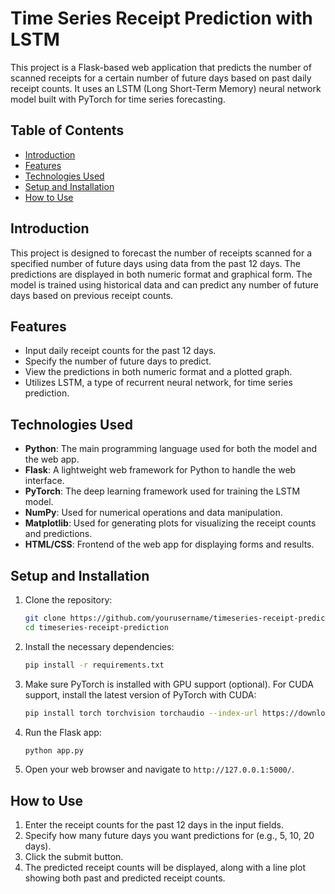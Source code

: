 # Time Series Receipt Prediction with LSTM

This project is a Flask-based web application that predicts the number of scanned receipts for a certain number of future days based on past daily receipt counts. It uses an LSTM (Long Short-Term Memory) neural network model built with PyTorch for time series forecasting.

## Table of Contents
- [Introduction](#introduction)
- [Features](#features)
- [Technologies Used](#technologies-used)
- [Setup and Installation](#setup-and-installation)
- [How to Use](#how-to-use)

## Introduction

This project is designed to forecast the number of receipts scanned for a specified number of future days using data from the past 12 days. The predictions are displayed in both numeric format and graphical form. The model is trained using historical data and can predict any number of future days based on previous receipt counts.

## Features

- Input daily receipt counts for the past 12 days.
- Specify the number of future days to predict.
- View the predictions in both numeric format and a plotted graph.
- Utilizes LSTM, a type of recurrent neural network, for time series prediction.

## Technologies Used

- **Python**: The main programming language used for both the model and the web app.
- **Flask**: A lightweight web framework for Python to handle the web interface.
- **PyTorch**: The deep learning framework used for training the LSTM model.
- **NumPy**: Used for numerical operations and data manipulation.
- **Matplotlib**: Used for generating plots for visualizing the receipt counts and predictions.
- **HTML/CSS**: Frontend of the web app for displaying forms and results.

## Setup and Installation

1. Clone the repository:
   ```bash
   git clone https://github.com/yourusername/timeseries-receipt-prediction.git
   cd timeseries-receipt-prediction
   ```

2. Install the necessary dependencies:
   ```bash
   pip install -r requirements.txt
   ```

3. Make sure PyTorch is installed with GPU support (optional). For CUDA support, install the latest version of PyTorch with CUDA:
   ```bash
   pip install torch torchvision torchaudio --index-url https://download.pytorch.org/whl/cu118
   ```

4. Run the Flask app:
   ```bash
   python app.py
   ```

5. Open your web browser and navigate to `http://127.0.0.1:5000/`.

## How to Use

1. Enter the receipt counts for the past 12 days in the input fields.
2. Specify how many future days you want predictions for (e.g., 5, 10, 20 days).
3. Click the submit button.
4. The predicted receipt counts will be displayed, along with a line plot showing both past and predicted receipt counts.
